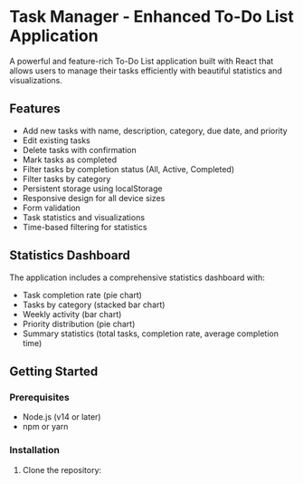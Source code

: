 # Task Manager - Enhanced To-Do List Application

A powerful and feature-rich To-Do List application built with React that allows users to manage their tasks efficiently with beautiful statistics and visualizations.

## Features

- Add new tasks with name, description, category, due date, and priority
- Edit existing tasks
- Delete tasks with confirmation
- Mark tasks as completed
- Filter tasks by completion status (All, Active, Completed)
- Filter tasks by category
- Persistent storage using localStorage
- Responsive design for all device sizes
- Form validation
- Task statistics and visualizations
- Time-based filtering for statistics

## Statistics Dashboard

The application includes a comprehensive statistics dashboard with:

- Task completion rate (pie chart)
- Tasks by category (stacked bar chart)
- Weekly activity (bar chart)
- Priority distribution (pie chart)
- Summary statistics (total tasks, completion rate, average completion time)

## Getting Started

### Prerequisites

- Node.js (v14 or later)
- npm or yarn

### Installation

1. Clone the repository:

